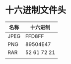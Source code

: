 # 十六进制文件头

| 名称 | 十六进制    |
| ---- | ----------- |
| JPEG | FFD8FF      |
| PNG  | 89504E47    |
| RAR  | 52 61 72 21 |
|      |             |

